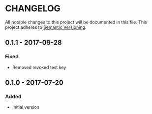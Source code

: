 CHANGELOG
=========

All notable changes to this project will be documented in this file.
This project adheres to [Semantic Versioning](http://semver.org/).

## 0.1.1 - 2017-09-28
### Fixed
- Removed revoked test key

## 0.1.0 - 2017-07-20
### Added
- Initial version

